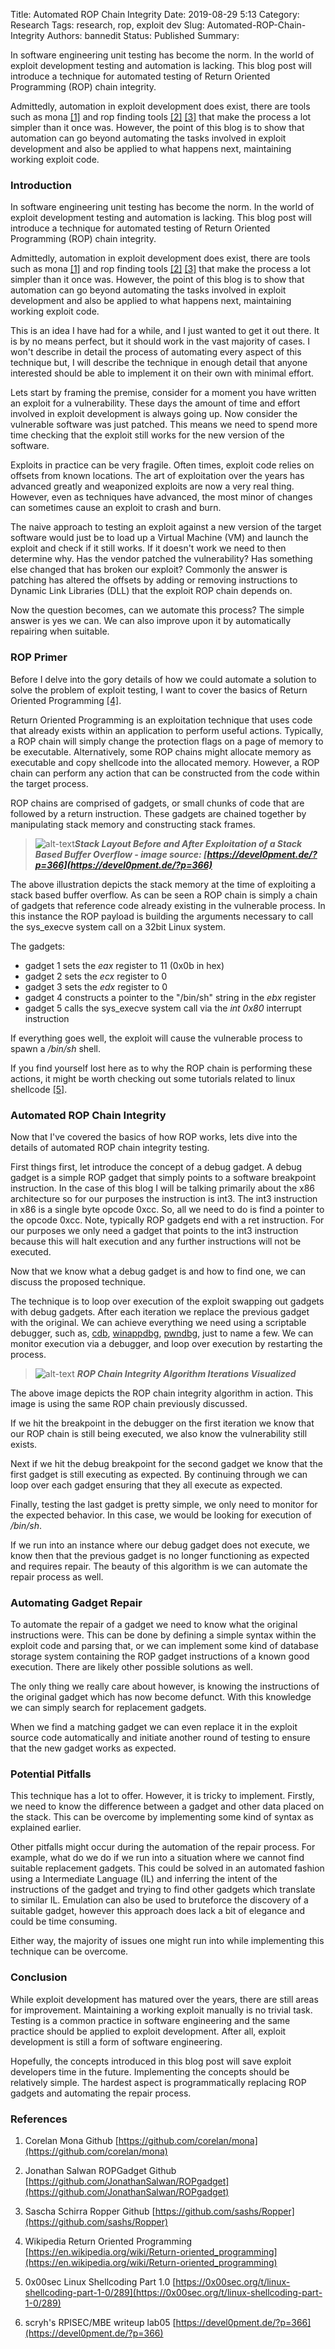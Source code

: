 Title: Automated ROP Chain Integrity
Date: 2019-08-29 5:13
Category: Research
Tags: research, rop, exploit dev
Slug: Automated-ROP-Chain-Integrity
Authors: bannedit
Status: Published
Summary:<p>In software engineering unit testing has become the norm. In the world of exploit development testing and automation is lacking. This blog post will introduce a technique for automated testing of Return Oriented Programming (ROP) chain integrity.</p><p>Admittedly, automation in exploit development does exist, there are tools such as mona <a href=https://github.com/corelan/mona>[1]</a> and rop finding tools <a href=https://github.com/JonathanSalwan/ROPgadget>[2]</a> <a href=https://github.com/sashs/Ropper>[3]</a> that make the process a lot simpler than it once was. However, the point of this blog is to show that automation can go beyond automating the tasks involved in exploit development and also be applied to what happens next, maintaining working exploit code.</p>

### Introduction

In software engineering unit testing has become the norm. In the world of exploit development testing and automation is lacking. This blog post will introduce a technique for automated testing of Return Oriented Programming (ROP) chain integrity.

Admittedly, automation in exploit development does exist, there are tools such as mona [[1]](https://github.com/corelan/mona) and rop finding tools [[2]](https://github.com/JonathanSalwan/ROPgadget) [[3]](https://github.com/sashs/Ropper) that make the process a lot simpler than it once was. However, the point of this blog is to show that automation can go beyond automating the tasks involved in exploit development and also be applied to what happens next, maintaining working exploit code.

This is an idea I have had for a while, and I just wanted to get it out there. It is by no means perfect, but it should work in the vast majority of cases. I won't describe in detail the process of automating every aspect of this technique but, I will describe the technique in enough detail that anyone interested should be able to implement it on their own with minimal effort.

Lets start by framing the premise, consider for a moment you have written an exploit for a vulnerability. These days the amount of time and effort involved in exploit development is always going up. Now consider the vulnerable software was just patched. This means we need to spend more time checking that the exploit still works for the new version of the software. 

Exploits in practice can be very fragile. Often times, exploit code relies on offsets from known locations. The art of exploitation over the years has advanced greatly and weaponized exploits are now a very real thing. However, even as techniques have advanced, the most minor of changes can sometimes cause an exploit to crash and burn.

The naive approach to testing an exploit against a new version of the target software would just be to load up a Virtual Machine (VM) and launch the exploit and check if it still works. If it doesn't work we need to then determine why. Has the vendor patched the vulnerability? Has something else changed that has broken our exploit? Commonly the answer is patching has altered the offsets by adding or removing instructions to Dynamic Link Libraries (DLL) that the exploit ROP chain depends on.

Now the question becomes, can we automate this process? The simple answer is yes we can. We can also improve upon it by automatically repairing when suitable.

### ROP Primer

Before I delve into the gory details of how we could automate a solution to solve the problem of exploit testing, I want to cover the basics of Return Oriented Programming [[4]](https://en.wikipedia.org/wiki/Return-oriented_programming).

Return Oriented Programming is an exploitation technique that uses code that already exists within an application to perform useful actions. Typically, a ROP chain will simply change the protection flags on a page of memory to be executable. Alternatively, some ROP chains might allocate memory as executable and copy shellcode into the allocated memory. However, a ROP chain can perform any action that can be constructed from the code within the target process.

 ROP chains are comprised of gadgets, or small chunks of code that are followed by a return instruction. These gadgets are chained together by manipulating stack memory and constructing stack frames.

 >![alt-text](resources/rop.png "Stack Layout Before and After Exploitation of a Stack Based Buffer Overflow")**_Stack Layout Before and After Exploitation of a Stack Based Buffer Overflow - image source: [https://devel0pment.de/?p=366](https://devel0pment.de/?p=366)_**

The above illustration depicts the stack memory at the time of exploiting a stack based buffer overflow. As can be seen a ROP chain is simply a chain of gadgets that reference code already existing in the vulnerable process. In this instance the ROP payload is building the arguments necessary to call the sys_execve system call on a 32bit Linux system. 

The gadgets:
* gadget 1 sets the *eax* register to 11 (0x0b in hex) 
* gadget 2 sets the *ecx* register to 0
* gadget 3 sets the *edx* register to 0 
* gadget 4 constructs a pointer to the "/bin/sh" string in the *ebx* register
* gadget 5 calls the sys_execve system call via the *int 0x80* interrupt instruction

If everything goes well, the exploit will cause the vulnerable process to spawn a */bin/sh* shell. 

If you find yourself lost here as to why the ROP chain is performing these actions, it might be worth checking out some tutorials related to linux shellcode [[5]](https://0x00sec.org/t/linux-shellcoding-part-1-0/289).

### Automated ROP Chain Integrity

Now that I've covered the basics of how ROP works, lets dive into the details of automated ROP chain integrity testing.

First things first, let introduce the concept of a debug gadget. A debug gadget is a simple ROP gadget that simply points to a software breakpoint instruction. In the case of this blog I will be talking primarily about the x86 architecture so for our purposes the instruction is int3. The int3 instruction in x86 is a single byte opcode 0xcc. So, all we need to do is find a pointer to the opcode 0xcc. Note, typically ROP gadgets end with a ret instruction. For our purposes we only need a gadget that points to the int3 instruction because this will halt execution and any further instructions will not be executed.

Now that we know what a debug gadget is and how to find one, we can discuss the proposed technique.

The technique is to loop over execution of the exploit swapping out gadgets with debug gadgets. After each iteration we replace the previous gadget with the original. We can achieve everything we need using a scriptable debugger, such as, [cdb](https://github.com/bannedit/cdb), [winappdbg](https://github.com/MarioVilas/winappdbg), [pwndbg](https://github.com/pwndbg/pwndbg), just to name a few. We can monitor execution via a debugger, and loop over execution by restarting the process.

>![alt-text](resources/ROP-Chain-Integrity.png "ROP Chain Integrity Algorithm") 
**_ROP Chain Integrity Algorithm Iterations Visualized_**

The above image depicts the ROP chain integrity algorithm in action. This image is using the same ROP chain previously discussed.

If we hit the breakpoint in the debugger on the first iteration we know that our ROP chain is still being executed, we also know the vulnerability still exists.

Next if we hit the debug breakpoint for the second gadget we know that the first gadget is still executing as expected. By continuing through we can loop over each gadget ensuring that they all execute as expected.

Finally, testing the last gadget is pretty simple, we only need to monitor for the expected behavior. In this case, we would be looking for execution of */bin/sh*.

If we run into an instance where our debug gadget does not execute, we know then that the previous gadget is no longer functioning as expected and requires repair. The beauty of this algorithm is we can automate the repair process as well.

### Automating Gadget Repair

To automate the repair of a gadget we need to know what the original instructions were. This can be done by defining a simple syntax within the exploit code and parsing that, or we can implement some kind of database storage system containing the ROP gadget instructions of a known good execution. There are likely other possible solutions as well.

The only thing we really care about however, is knowing the instructions of the original gadget which has now become defunct. With this knowledge we can simply search for replacement gadgets. 

When we find a matching gadget we can even replace it in the exploit source code automatically and initiate another round of testing to ensure that the new gadget works as expected.


### Potential Pitfalls

This technique has a lot to offer. However, it is tricky to implement. Firstly, we need to know the difference between a gadget and other data placed on the stack. This can be overcome by implementing some kind of syntax as explained earlier.

Other pitfalls might occur during the automation of the repair process. For example, what do we do if we run into a situation where we cannot find suitable replacement gadgets. This could be solved in an automated fashion using a Intermediate Language (IL) and inferring the intent of the instructions of the gadget and trying to find other gadgets which translate to similar IL. Emulation can also be used to bruteforce the discovery of a suitable gadget, however this approach does lack a bit of elegance and could be time consuming. 

Either way, the majority of issues one might run into while implementing this technique can be overcome.

### Conclusion

While exploit development has matured over the years, there are still areas for improvement. Maintaining a working exploit manually is no trivial task. Testing is a common practice in software engineering and the same practice should be applied to exploit development. After all, exploit development is still a form of software engineering.

Hopefully, the concepts introduced in this blog post will save exploit developers time in the future. Implementing the concepts should be relatively simple. The hardest aspect is programmatically replacing ROP gadgets and automating the repair process.

### References

1. Corelan Mona Github [https://github.com/corelan/mona](https://github.com/corelan/mona)

2. Jonathan Salwan ROPGadget Github [https://github.com/JonathanSalwan/ROPgadget](https://github.com/JonathanSalwan/ROPgadget)

3. Sascha Schirra Ropper Github [https://github.com/sashs/Ropper](https://github.com/sashs/Ropper)

4. Wikipedia Return Oriented Programming [https://en.wikipedia.org/wiki/Return-oriented_programming](https://en.wikipedia.org/wiki/Return-oriented_programming)

5. 0x00sec Linux Shellcoding Part 1.0 [https://0x00sec.org/t/linux-shellcoding-part-1-0/289](https://0x00sec.org/t/linux-shellcoding-part-1-0/289)

6. scryh's RPISEC/MBE writeup lab05 [https://devel0pment.de/?p=366](https://devel0pment.de/?p=366)